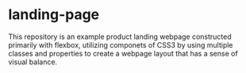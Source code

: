 # landing-page
This repository is an example product landing webpage constructed primarily with flexbox, utilizing componets of CSS3 by using multiple classes and properties to create a webpage layout that has a sense of visual balance.
